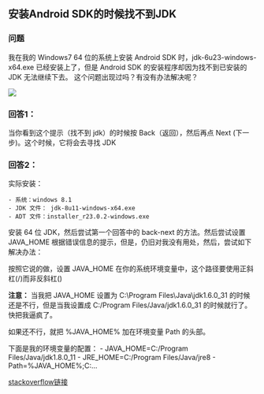 ## 安装Android SDK的时候找不到JDK

### 问题
我在我的 Windows7 64 位的系统上安装 Android SDK 时，jdk-6u23-windows-x64.exe 已经安装上了，但是 Android SDK 的安装程序却因为找不到已安装的 JDK 无法继续下去。
这个问题出现过吗？有没有办法解决呢？

![](https://mortre-picgo.oss-cn-beijing.aliyuncs.com/0060lm7Tgw1f72ny3m6oaj30ds0a0gmi.jpg)

### 回答1：
当你看到这个提示（找不到 jdk）的时候按 Back（返回），然后再点 Next (下一步)。这个时候，它将会去寻找 JDK

### 回答2：
实际安装：

	- 系统：windows 8.1
	- JDK 文件： jdk-8u11-windows-x64.exe
	- ADT 文件：installer_r23.0.2-windows.exe
安装 64 位 JDK，然后尝试第一个回答中的 back-next 的方法。然后尝试设置 JAVA_HOME 根据错误信息的提示，但是，仍旧对我没有用处，然后，尝试如下解决办法：

按照它说的做，设置 JAVA_HOME 在你的系统环境变量中，这个路径要使用正斜杠(/)而非反斜杠(\)

**注意：**
当我把 JAVA_HOME  设置为 C:\Program Files\Java\jdk1.6.0_31 的时候还是不行，但是当我设置成 C:/Program Files/Java/jdk1.6.0_31 的时候就行了。快把我逼疯了。

如果还不行，就把 %JAVA_HOME% 加在环境变量 Path 的头部。

下面是我的环境变量的配置：
	- JAVA_HOME=C:/Program Files/Java/jdk1.8.0_11
	- JRE_HOME=C:/Program Files/Java/jre8
	- Path=%JAVA_HOME%;C:...

[stackoverflow链接](
http://stackoverflow.com/questions/4382178/android-sdk-installation-doesnt-find-jdk)